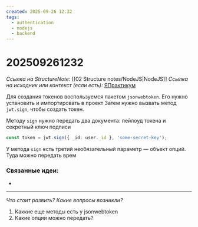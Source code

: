 ```yaml
---
created: 2025-09-26 12:32
tags:
  - authentication
  - nodejs
  - backend
---
```

# 202509261232
*Ссылка на StructureNote:* [[02 Structure notes/NodeJS|NodeJS]]
*Ссылка на исходник или контекст (если есть):* [ЯПрактикум](https://practicum.yandex.ru/learn/backend-nodejs/courses/16b47298-e20d-4fde-9619-1ab305039a00/sprints/564238/topics/a4928f0d-5f69-4053-bea3-fa90d3a2a89f/lessons/222d3040-6e86-4bf3-98c4-fbae87e62d07/)

Для создания токенов воспользуемся пакетом `jsonwebtoken`. Его нужно установить и импортировать в проект
Затем нужно вызвать метод `jwt.sign`, чтобы создать токен.

Методу `sign` нужно передать два документа: пейлоуд токена и секретный ключ подписи
```ts
const token = jwt.sign({ _id: user._id }, 'some-secret-key');
```

У метода `sign` есть третий необязательный параметр — объект опций. Туда можно передать врем
### Связанные идеи:
* 
---

*Что стоит развить? Какие вопросы возникли?*
1) Каккие еще методы есть у jsonwebtoken
2) Какие опции можно передать?